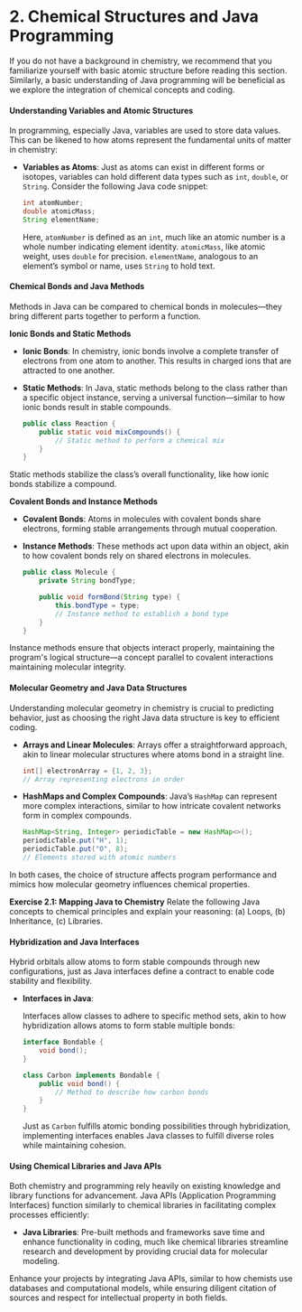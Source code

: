 # 2. Chemical Structures and Java Programming

If you do not have a background in chemistry, we recommend that you familiarize yourself with basic atomic structure before reading this section. Similarly, a basic understanding of Java programming will be beneficial as we explore the integration of chemical concepts and coding.

#### Understanding Variables and Atomic Structures <a href="#variables-and-atomic-structures" id="variables-and-atomic-structures"></a>

In programming, especially Java, variables are used to store data values. This can be likened to how atoms represent the fundamental units of matter in chemistry:

- **Variables as Atoms**: Just as atoms can exist in different forms or isotopes, variables can hold different data types such as `int`, `double`, or `String`. Consider the following Java code snippet:

  ```java
  int atomNumber;
  double atomicMass;
  String elementName;
  ```
  
  Here, `atomNumber` is defined as an `int`, much like an atomic number is a whole number indicating element identity. `atomicMass`, like atomic weight, uses `double` for precision. `elementName`, analogous to an element’s symbol or name, uses `String` to hold text.

#### Chemical Bonds and Java Methods <a href="#chemical-bonds-and-java-methods" id="chemical-bonds-and-java-methods"></a>

Methods in Java can be compared to chemical bonds in molecules—they bring different parts together to perform a function.

**Ionic Bonds and Static Methods**

- **Ionic Bonds**: In chemistry, ionic bonds involve a complete transfer of electrons from one atom to another. This results in charged ions that are attracted to one another.

- **Static Methods**: In Java, static methods belong to the class rather than a specific object instance, serving a universal function—similar to how ionic bonds result in stable compounds.

  ```java
  public class Reaction {
      public static void mixCompounds() {
          // Static method to perform a chemical mix
      }
  }
  ```

Static methods stabilize the class’s overall functionality, like how ionic bonds stabilize a compound.

**Covalent Bonds and Instance Methods**

- **Covalent Bonds**: Atoms in molecules with covalent bonds share electrons, forming stable arrangements through mutual cooperation.

- **Instance Methods**: These methods act upon data within an object, akin to how covalent bonds rely on shared electrons in molecules.

  ```java
  public class Molecule {
      private String bondType;

      public void formBond(String type) {
          this.bondType = type;
          // Instance method to establish a bond type
      }
  }
  ```
  
Instance methods ensure that objects interact properly, maintaining the program's logical structure—a concept parallel to covalent interactions maintaining molecular integrity.

#### Molecular Geometry and Java Data Structures <a href="#molecular-geometry-and-java-data-structures" id="molecular-geometry-and-java-data-structures"></a>

Understanding molecular geometry in chemistry is crucial to predicting behavior, just as choosing the right Java data structure is key to efficient coding.

- **Arrays and Linear Molecules**: Arrays offer a straightforward approach, akin to linear molecular structures where atoms bond in a straight line.
  
  ```java
  int[] electronArray = {1, 2, 3};
  // Array representing electrons in order
  ```

- **HashMaps and Complex Compounds**: Java’s `HashMap` can represent more complex interactions, similar to how intricate covalent networks form in complex compounds.

  ```java
  HashMap<String, Integer> periodicTable = new HashMap<>();
  periodicTable.put("H", 1);
  periodicTable.put("O", 8);
  // Elements stored with atomic numbers
  ```

In both cases, the choice of structure affects program performance and mimics how molecular geometry influences chemical properties.

**Exercise 2.1: Mapping Java to Chemistry**
Relate the following Java concepts to chemical principles and explain your reasoning: (a) Loops, (b) Inheritance, (c) Libraries.

#### Hybridization and Java Interfaces <a href="#hybridization-and-java-interfaces" id="hybridization-and-java-interfaces"></a>

Hybrid orbitals allow atoms to form stable compounds through new configurations, just as Java interfaces define a contract to enable code stability and flexibility.

- **Interfaces in Java**:
  
  Interfaces allow classes to adhere to specific method sets, akin to how hybridization allows atoms to form stable multiple bonds:

  ```java
  interface Bondable {
      void bond();
  }
  
  class Carbon implements Bondable {
      public void bond() {
          // Method to describe how carbon bonds
      }
  }
  ```

  Just as `Carbon` fulfills atomic bonding possibilities through hybridization, implementing interfaces enables Java classes to fulfill diverse roles while maintaining cohesion.

#### Using Chemical Libraries and Java APIs <a href="#using-chemical-libraries-and-java-apis" id="using-chemical-libraries-and-java-apis"></a>

Both chemistry and programming rely heavily on existing knowledge and library functions for advancement. Java APIs (Application Programming Interfaces) function similarly to chemical libraries in facilitating complex processes efficiently:

- **Java Libraries**: Pre-built methods and frameworks save time and enhance functionality in coding, much like chemical libraries streamline research and development by providing crucial data for molecular modeling.

Enhance your projects by integrating Java APIs, similar to how chemists use databases and computational models, while ensuring diligent citation of sources and respect for intellectual property in both fields.